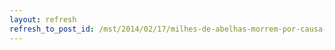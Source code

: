 ```yaml
---
layout: refresh
refresh_to_post_id: /mst/2014/02/17/milhes-de-abelhas-morrem-por-causa-de-agrotxicos-da-bayer-e-syngenta
---
```

